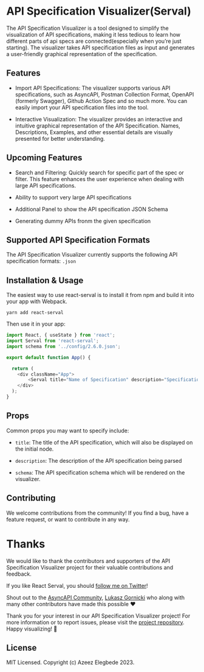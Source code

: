 # API Specification Visualizer(Serval)

The API Specification Visualizer is a tool designed to simplify the visualization of API specifications, making it less tedious to learn how different parts of api specs are connected(especially when you’re just starting). The visualizer takes API specification files as input and generates a user-friendly graphical representation of the specification.

## Features

- Import API Specifications: The visualizer supports various API specifications, such as AsyncAPI, Postman Collection Format, OpenAPI (formerly Swagger), Github Action Spec and so much more. You can easily import your API specification files into the tool.

- Interactive Visualization: The visualizer provides an interactive and intuitive graphical representation of the API Specification. Names, Descriptions, Examples, and other essential details are visually presented for better understanding.

## Upcoming Features

- Search and Filtering: Quickly search for specific part of the spec or filter. This feature enhances the user experience when dealing with large API specifications.

- Ability to support very large API specifications

- Additional Panel to show the API specification JSON Schema

- Generating dummy APIs fronm the given specification

## Supported API Specification Formats

The API Specification Visualizer currently supports the following API specification formats:
`.json`


## Installation & Usage

The easiest way to use react-serval is to install it from npm and build it into your app with Webpack.

```
yarn add react-serval
```

Then use it in your app:

```js
import React, { useState } from 'react';
import Serval from 'react-serval';
import schema from '../config/2.6.0.json';

export default function App() {

  return (
    <div className="App">
        <Serval title="Name of Specification" description="Specification Description" schema={schema} />
    </div>
  );
}
```

## Props

Common props you may want to specify include:

- `title`: The title of the API specification, which will also be displayed on the initial node.

- `description`: The description of the API specification being parsed

- `schema`: The API specification schema which will be rendered on the visualizer.


## Contributing
We welcome contributions from the community! If you find a bug, have a feature request, or want to contribute in any way.


# Thanks

We would like to thank the contributors and supporters of the API Specification Visualizer project for their valuable contributions and feedback.

If you like React Serval, you should [follow me on Twitter](https://twitter.com/_acebuild)!

Shout out to the [AsyncAPI Community](https://github.com/asyncapi), [Lukasz Gornicki](https://github.com/derberg) who along with many other contributors have made this possible ❤️

Thank you for your interest in our API Specification Visualizer project! For more information or to report issues, please visit the [project repository](). Happy visualizing! 🚀

## License

MIT Licensed. Copyright (c) Azeez Elegbede 2023.